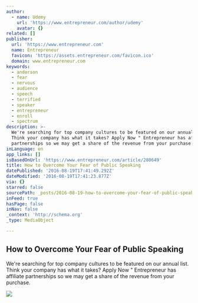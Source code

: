 ```yaml
---
author:
  - name: Udemy
    url: 'https://www.entrepreneur.com/author/udemy'
    avatar: {}
related: []
publisher:
  url: 'https://www.entrepreneur.com'
  name: Entrepreneur
  favicon: 'https://assets.entrepreneur.com/favicon.ico'
  domain: www.entrepreneur.com
keywords:
  - anderson
  - fear
  - nervous
  - audience
  - speech
  - terrified
  - speaker
  - entrepreneur
  - enroll
  - spectrum
description: >-
  We're searching for top company cultures to be featured on our annual list.
  Think your company has what it takes? Apply Now " Entrepreneur has affiliate
  partnerships so we may get a share of the revenue from your purchase.
inLanguage: en
app_links: []
isBasedOnUrl: 'https://www.entrepreneur.com/article/280649'
title: How to Overcome Your Fear of Public Speaking
datePublished: '2016-08-19T17:41:49.292Z'
dateModified: '2016-08-19T17:41:23.877Z'
via: {}
starred: false
sourcePath: _posts/2016-08-19-how-to-overcome-your-fear-of-public-speaking.md
inFeed: true
hasPage: false
inNav: false
_context: 'http://schema.org'
_type: MediaObject

---
```

<article style=""><h1>How to Overcome Your Fear of Public Speaking</h1><p>We're searching for top company cultures to be featured on our annual list. Think your company has what it takes? Apply Now " Entrepreneur has affiliate partnerships so we may get a share of the revenue from your purchase.</p><img src="https://assets.entrepreneur.com/content/3x2/1300/20160810184728-TED2016-021716-3MA8788.jpeg" /></article>